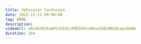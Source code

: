 ```yaml
---
title: Vehicular Confusion
date: 2022-11-11 00:00:00
tag: ARMA
description:
videoUrl: vNiXKX02FwAPS29I02zP8R3hRzv00ua3S01NN1QLopuDDN8
duration: 264
---
```

